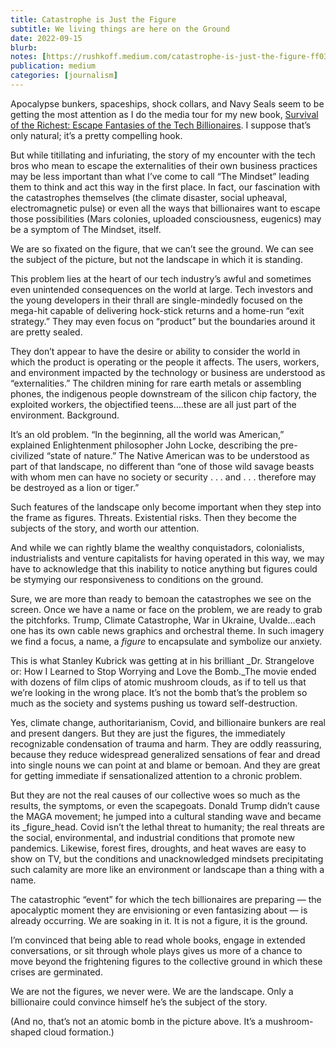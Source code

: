 ```yaml
---
title: Catastrophe is Just the Figure
subtitle: We living things are here on the Ground
date: 2022-09-15
blurb: 
notes: [https://rushkoff.medium.com/catastrophe-is-just-the-figure-ff03a837d855](https://rushkoff.medium.com/catastrophe-is-just-the-figure-ff03a837d855 "https://rushkoff.medium.com/catastrophe-is-just-the-figure-ff03a837d855")
publication: medium
categories: [journalism]
---
```


Apocalypse bunkers, spaceships, shock collars, and Navy Seals seem to be getting the most attention as I do the media tour for my new book, [Survival of the Richest: Escape Fantasies of the Tech Billionaires](https://wwnorton.com/books/survival-of-the-richest). I suppose that’s only natural; it’s a pretty compelling hook.

But while titillating and infuriating, the story of my encounter with the tech bros who mean to escape the externalities of their own business practices may be less important than what I’ve come to call “The Mindset” leading them to think and act this way in the first place. In fact, our fascination with the catastrophes themselves (the climate disaster, social upheaval, electromagnetic pulse) or even all the ways that billionaires want to escape those possibilities (Mars colonies, uploaded consciousness, eugenics) may be a symptom of The Mindset, itself.

We are so fixated on the figure, that we can’t see the ground. We can see the subject of the picture, but not the landscape in which it is standing.

This problem lies at the heart of our tech industry’s awful and sometimes even unintended consequences on the world at large. Tech investors and the young developers in their thrall are single-mindedly focused on the mega-hit capable of delivering hock-stick returns and a home-run “exit strategy.” They may even focus on “product” but the boundaries around it are pretty sealed.

They don’t appear to have the desire or ability to consider the world in which the product is operating or the people it affects. The users, workers, and environment impacted by the technology or business are understood as “externalities.” The children mining for rare earth metals or assembling phones, the indigenous people downstream of the silicon chip factory, the exploited workers, the objectified teens….these are all just part of the environment. Background.

It’s an old problem. “In the beginning, all the world was American,” explained Enlightenment philosopher John Locke, describing the pre-civilized “state of nature.” The Native American was to be understood as part of that landscape, no different than “one of those wild savage beasts with whom men can have no society or security . . . and . . . therefore may be destroyed as a lion or tiger.”

Such features of the landscape only become important when they step into the frame as figures. Threats. Existential risks. Then they become the subjects of the story, and worth our attention.

And while we can rightly blame the wealthy conquistadors, colonialists, industrialists and venture capitalists for having operated in this way, we may have to acknowledge that this inability to notice anything but figures could be stymying our responsiveness to conditions on the ground.

Sure, we are more than ready to bemoan the catastrophes we see on the screen. Once we have a name or face on the problem, we are ready to grab the pitchforks. Trump, Climate Catastrophe, War in Ukraine, Uvalde…each one has its own cable news graphics and orchestral theme. In such imagery we find a focus, a name, a _figure_ to encapsulate and symbolize our anxiety.

This is what Stanley Kubrick was getting at in his brilliant _Dr. Strangelove or: How I Learned to Stop Worrying and Love the Bomb._The movie ended with dozens of film clips of atomic mushroom clouds, as if to tell us that we’re looking in the wrong place. It’s not the bomb that’s the problem so much as the society and systems pushing us toward self-destruction.

Yes, climate change, authoritarianism, Covid, and billionaire bunkers are real and present dangers. But they are just the figures, the immediately recognizable condensation of trauma and harm. They are oddly reassuring, because they reduce widespread generalized sensations of fear and dread into single nouns we can point at and blame or bemoan. And they are great for getting immediate if sensationalized attention to a chronic problem.

But they are not the real causes of our collective woes so much as the results, the symptoms, or even the scapegoats. Donald Trump didn’t cause the MAGA movement; he jumped into a cultural standing wave and became its _figure_head. Covid isn’t the lethal threat to humanity; the real threats are the social, environmental, and industrial conditions that promote new pandemics. Likewise, forest fires, droughts, and heat waves are easy to show on TV, but the conditions and unacknowledged mindsets precipitating such calamity are more like an environment or landscape than a thing with a name.

The catastrophic “event” for which the tech billionaires are preparing — the apocalyptic moment they are envisioning or even fantasizing about — is already occurring. We are soaking in it. It is not a figure, it is the ground.

I’m convinced that being able to read whole books, engage in extended conversations, or sit through whole plays gives us more of a chance to move beyond the frightening figures to the collective ground in which these crises are germinated.

We are not the figures, we never were. We are the landscape. Only a billionaire could convince himself he’s the subject of the story.

(And no, that’s not an atomic bomb in the picture above. It’s a mushroom-shaped cloud formation.)
